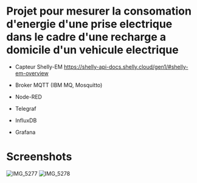 # Projet pour mesurer la consomation d'energie d'une prise electrique dans le cadre d'une recharge a domicile d'un vehicule electrique

* Capteur Shelly-EM https://shelly-api-docs.shelly.cloud/gen1/#shelly-em-overview

* Broker MQTT (IBM MQ, Mosquitto)
* Node-RED
* Telegraf
* InfluxDB
* Grafana

# Screenshots
![IMG_5277](https://user-images.githubusercontent.com/98417110/175973803-466c8f32-6263-46f4-92b0-768c66dc93bc.PNG|width=100px)
![IMG_5278](https://user-images.githubusercontent.com/98417110/175972938-9cf24b33-3163-47f4-8c56-558285a9f3d8.PNG)
